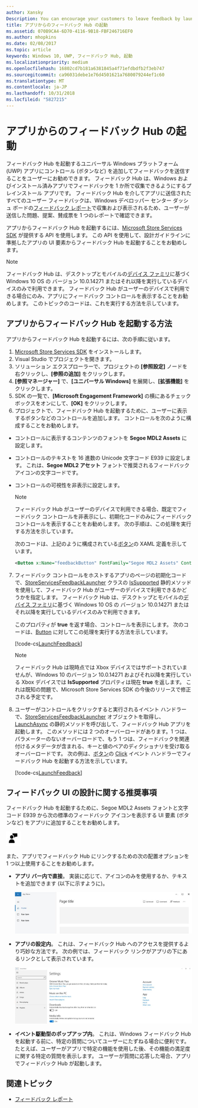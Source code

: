 ```yaml
---
author: Xansky
Description: You can encourage your customers to leave feedback by launching Feedback Hub from your app.
title: アプリからのフィードバック Hub の起動
ms.assetid: 070B9CA4-6D70-4116-9B18-FBF246716EF0
ms.author: mhopkins
ms.date: 02/08/2017
ms.topic: article
keywords: Windows 10, UWP, フィードバック Hub, 起動
ms.localizationpriority: medium
ms.openlocfilehash: 16802cd7b181a6381845a4f71efdbdfb2f3eb747
ms.sourcegitcommit: ca96031debe1e76d4501621a7680079244ef1c60
ms.translationtype: MT
ms.contentlocale: ja-JP
ms.lasthandoff: 10/31/2018
ms.locfileid: "5827215"
---
```

# <a name="launch-feedback-hub-from-your-app"></a>アプリからのフィードバック Hub の起動

フィードバック Hub を起動するユニバーサル Windows プラットフォーム (UWP) アプリにコントロール (ボタンなど) を追加してフィードバックを送信することをユーザーにお勧めできます。 フィードバック Hub は、Windows およびインストール済みアプリでフィードバックを 1 か所で収集できるようにするプレインストール アプリです。 フィードバック Hub を介してアプリに送信されたすべてのユーザー フィードバックは、Windows デベロッパー センター ダッシュ ボードの[フィードバック レポート](../publish/feedback-report.md)で収集および表示されるため、ユーザーが送信した問題、提案、賛成票を 1 つのレポートで確認できます。

アプリからフィードバック Hub を起動するには、[Microsoft Store Services SDK](http://aka.ms/store-em-sdk) が提供する API を使用します。 この API を使用して、設計ガイドラインに準拠したアプリの UI 要素からフィードバック Hub を起動することをお勧めします。

> [!NOTE]
> フィードバック Hub は、デスクトップとモバイルの[デバイス ファミリ](https://msdn.microsoft.com/windows/uwp/get-started/universal-application-platform-guide#device-families)に基づく Windows 10 OS の バージョン 10.0.14271 またはそれ以降を実行しているデバイスのみで利用できます。 フィードバック Hub がユーザーのデバイスで利用できる場合にのみ、アプリにフィードバック コントロールを表示することをお勧めします。 このトピックのコードは、これを実行する方法を示しています。

## <a name="how-to-launch-feedback-hub-from-your-app"></a>アプリからフィードバック Hub を起動する方法

アプリからフィードバック Hub を起動するには、次の手順に従います。

1. [Microsoft Store Services SDK](microsoft-store-services-sdk.md#install-the-sdk) をインストールします。
2. Visual Studio でプロジェクトを開きます。
3. ソリューション エクスプローラーで、プロジェクトの **[参照設定]** ノードを右クリックし、**[参照の追加]** をクリックします。
4. **[参照マネージャー]** で、**[ユニバーサル Windows]** を展開し、**[拡張機能]** をクリックします。
5. SDK の一覧で、**[Microsoft Engagement Framework]** の横にあるチェック ボックスをオンにして、**[OK]** をクリックします。
6. プロジェクトで、フィードバック Hub を起動するために、ユーザーに表示するボタンなどのコントロールを追加します。 コントロールを次のように構成することをお勧めします。
  * コントロールに表示するコンテンツのフォントを **Segoe MDL2 Assets** に設定します。
  * コントロールのテキストを 16 進数の Unicode 文字コード E939 に設定します。 これは、**Segoe MDL2 アセット** フォントで推奨されるフィードバック アイコンの文字コードです。
  * コントロールの可視性を非表示に設定します。
    > [!NOTE]
    > フィードバック Hub がユーザーのデバイスで利用できる場合、既定でフィードバック コントロールを非表示にし、初期化コードのみにフィードバック コントロールを表示することをお勧めします。 次の手順は、この処理を実行する方法を示しています。

    次のコードは、上記のように構成されている[ボタン](https://docs.microsoft.com/uwp/api/Windows.UI.Xaml.Controls.Button)の XAML 定義を示しています。

    ```XML
    <Button x:Name="feedbackButton" FontFamily="Segoe MDL2 Assets" Content="&#xE939;" HorizontalAlignment="Left" Margin="138,352,0,0" VerticalAlignment="Top" Visibility="Collapsed"  Click="feedbackButton_Click"/>
    ```

7. フィードバック コントロールをホストするアプリのページの初期化コードで、[StoreServicesFeedbackLauncher](https://docs.microsoft.com/uwp/api/microsoft.services.store.engagement.storeservicesfeedbacklauncher) クラスの [IsSupported](https://docs.microsoft.com/uwp/api/microsoft.services.store.engagement.storeservicesfeedbacklauncher.issupported) 静的メソッドを使用して、フィードバック Hub がユーザーのデバイスで利用できるかどうかを指定します。 フィードバック Hub は、デスクトップとモバイルの[デバイス ファミリ](https://msdn.microsoft.com/windows/uwp/get-started/universal-application-platform-guide#device-families)に基づく Windows 10 OS の バージョン 10.0.14271 またはそれ以降を実行しているデバイスのみで利用できます。

    このプロパティが **true** を返す場合、コントロールを表示にします。 次のコードは、[Button](https://msdn.microsoft.com/library/windows/apps/windows.ui.xaml.controls.button.aspx) に対してこの処理を実行する方法を示しています。

    [!code-cs[LaunchFeedback](./code/StoreSDKSamples/cs/FeedbackPage.xaml.cs#ToggleFeedbackVisibility)]
      > [!NOTE]
      > フィードバック Hub は現時点では Xbox デバイスではサポートされていませんが、Windows 10 のバージョン 10.0.14271 およびそれ以降を実行している Xbox デバイスでは **IsSupported** プロパティは現在 **true** を返します。 これは既知の問題で、Microsoft Store Services SDK の今後のリリースで修正される予定です。  

8. ユーザーがコントロールをクリックすると実行されるイベント ハンドラーで、[StoreServicesFeedbackLauncher](https://docs.microsoft.com/uwp/api/microsoft.services.store.engagement.storeservicesfeedbacklauncher) オブジェクトを取得し、[LaunchAsync](https://docs.microsoft.com/uwp/api/microsoft.services.store.engagement.storeservicesfeedbacklauncher.launchasync) の静的メソッドを呼び出して、フィードバック Hub アプリを起動します。 このメソッドには 2 つのオーバーロードがあります。1 つは、パラメーターのないオーバーロードで、もう 1 つは、フィードバックを関連付けるメタデータが含まれる、キーと値のペアのディクショナリを受け取るオーバーロードです。 次の例は、[ボタン](https://docs.microsoft.com/uwp/api/Windows.UI.Xaml.Controls.Button)の [Click](https://docs.microsoft.com/uwp/api/windows.ui.xaml.controls.primitives.buttonbase.click) イベント ハンドラーでフィードバック Hub を起動する方法を示しています。

    [!code-cs[LaunchFeedback](./code/StoreSDKSamples/cs/FeedbackPage.xaml.cs#FeedbackButtonClick)]

## <a name="design-recommendations-for-your-feedback-ui"></a>フィードバック UI の設計に関する推奨事項

フィードバック Hub を起動するために、Segoe MDL2 Assets フォントと文字コード E939 から次の標準のフィードバック アイコンを表示する UI 要素 (ボタンなど) をアプリに追加することをお勧めします。

![フィードバック アイコン](images/feedback_icon.PNG)

また、アプリでフィードバック Hub にリンクするための次の配置オプションを 1 つ以上使用することをお勧めします。
* **アプリ バー内で直接**。 実装に応じて、アイコンのみを使用するか、テキストを追加できます (以下に示すように)。

  ![フィードバック アイコン](images/feedback_appbar_placement.png)

* **アプリの設定内**。 これは、フィードバック Hub へのアクセスを提供するより巧妙な方法です。 次の例では、フィードバック リンクがアプリの下にあるリンクとして表示されています。

  ![フィードバック アイコン](images/feedback_settings_placement.png)

* **イベント駆動型のポップアップ内**。 これは、Windows フィードバック Hub を起動する前に、特定の質問についてユーザーにたずねる場合に便利です。 たとえば、ユーザーがアプリで特定の機能を使用した後、その機能の満足度に関する特定の質問を表示します。 ユーザーが質問に応答した場合、アプリでフィードバック Hub が起動します。


## <a name="related-topics"></a>関連トピック

* [フィードバック レポート](../publish/feedback-report.md)

